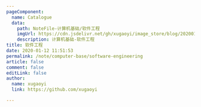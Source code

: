 ```yaml
---
pageComponent:
  name: Catalogue
  data:
    path: NoteFile-计算机基础/软件工程
    imgUrl: https://cdn.jsdelivr.net/gh/xugaoyi/image_store/blog/20200112120340.png
    description: 计算机基础-软件工程
title: 软件工程
date: 2020-01-12 11:51:53
permalink: /note/computer-base/software-engineering
article: false
comment: false
editLink: false
author:
  name: xugaoyi
  link: https://github.com/xugaoyi

---
```

